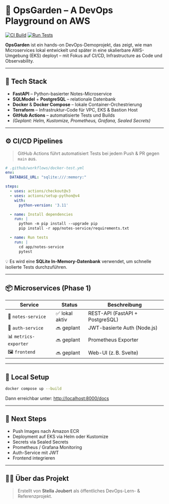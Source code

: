 # 🌿 OpsGarden – A DevOps Playground on AWS

[![CI Build](https://github.com/GitCubeStella/ops-garden/actions/workflows/docker-build.yml/badge.svg)](https://github.com/GitCubeStella/ops-garden/actions) [![Run Tests](https://github.com/GitCubeStella/ops-garden/actions/workflows/docker-test.yml/badge.svg)](https://github.com/GitCubeStella/ops-garden/actions)

**OpsGarden** ist ein hands-on DevOps-Demoprojekt, das zeigt, wie man Microservices lokal entwickelt und später in eine skalierbare AWS-Umgebung (EKS) deployt – mit Fokus auf CI/CD, Infrastructure as Code und Observability.

---

## 🧰 Tech Stack

- **FastAPI** – Python-basierter Notes-Microservice
- **SQLModel** + **PostgreSQL** – relationale Datenbank
- **Docker** & **Docker Compose** – lokale Container-Orchestrierung
- **Terraform** – Infrastruktur-Code für VPC, EKS & Bastion Host
- **GitHub Actions** – automatisierte Tests und Builds
- *(Geplant: Helm, Kustomize, Prometheus, Grafana, Sealed Secrets)*

---

## ⚙️ CI/CD Pipelines

> GitHub Actions führt automatisiert Tests bei jedem Push & PR gegen `main` aus.

```yaml
# .github/workflows/docker-test.yml
env:
  DATABASE_URL: "sqlite:///:memory:"

steps:
  - uses: actions/checkout@v3
  - uses: actions/setup-python@v4
    with:
      python-version: '3.11'

  - name: Install dependencies
    run: |
      python -m pip install --upgrade pip
      pip install -r app/notes-service/requirements.txt

  - name: Run tests
    run: |
      cd app/notes-service
      pytest
```

💡 Es wird eine **SQLite In-Memory-Datenbank** verwendet, um schnelle isolierte Tests durchzuführen.

---

## 📦 Microservices (Phase 1)

| Service               | Status        | Beschreibung                        |
|------------------------|---------------|-------------------------------------|
| 📝 `notes-service`     | ✅ lokal aktiv | REST-API (FastAPI + PostgreSQL)     |
| 🔐 `auth-service`      | 🔜 geplant     | JWT-basierte Auth (Node.js)         |
| 📊 `metrics-exporter`  | 🔜 geplant     | Prometheus Exporter                 |
| 🖼️ `frontend`          | 🔜 geplant     | Web-UI (z. B. Svelte)               |

---

## 🧪 Local Setup

```bash
docker compose up --build
```

Dann erreichbar unter: [http://localhost:8000/docs](http://localhost:8000/docs)

---

## 🚧 Next Steps

- Push Images nach Amazon ECR  
- Deployment auf EKS via Helm oder Kustomize  
- Secrets via Sealed Secrets  
- Prometheus / Grafana Monitoring  
- Auth-Service mit JWT  
- Frontend integrieren  

---

## 👩‍💻 Über das Projekt

> Erstellt von **Stella Joubert** als öffentliches DevOps-Lern- & Referenzprojekt.